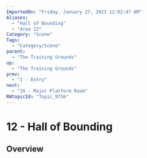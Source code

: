 ```yaml
---
ImportedOn: "Friday, January 27, 2023 12:02:47 AM"
Aliases:
  - "Hall of Bounding"
  - "Area 12"
Category: "Scene"
Tags:
  - "Category/Scene"
parent:
  - "The Training Grounds"
up:
  - "The Training Grounds"
prev:
  - "1 - Entry"
next:
  - "16 - Major Platform Room"
RWtopicId: "Topic_9756"
---
```

# 12 - Hall of Bounding
## Overview

